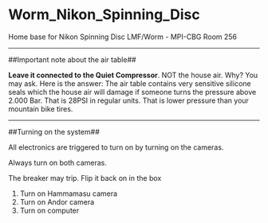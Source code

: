 # Worm_Nikon_Spinning_Disc
Home base for Nikon Spinning Disc LMF/Worm  - MPI-CBG Room 256

___

##Important note about the air table##

**Leave it connected to the Quiet Compressor**. NOT the house air.  Why? You may ask.  Here is the answer: The air table contains very sensitive silicone seals which the house air will damage if someone turns the pressure above 2.000 Bar.  That is 28PSI in regular units.  That is lower pressure than your mountain bike tires. 

___

##Turning on the system##

All electronics are triggered to turn on by turning on the cameras.

Always turn on both cameras.

The breaker may trip. Flip it back on in the box

1. Turn on Hammamasu camera
2. Turn on Andor camera
3. Turn on computer

